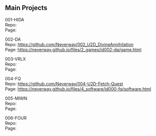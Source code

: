 __Main Projects__
--
001-HIDA
<br />Repo:
<br />Page:

002-DA
<br />Repo: https://github.com/Neverway/002_U2D_DivineAnnihilation
<br />Page: https://neverway.github.io/files/2_games/id002-da/game.html

003-VRLX
<br />Repo:
<br />Page: 

004-FQ
<br />Repo: https://github.com/Neverway/004-U2D-Fetch-Quest
<br />Page: https://neverway.github.io/files/4_software/id000-fq/software.html

005-MIWN
<br />Repo:
<br />Page:

006-FOUR
<br />Repo:
<br />Page:
